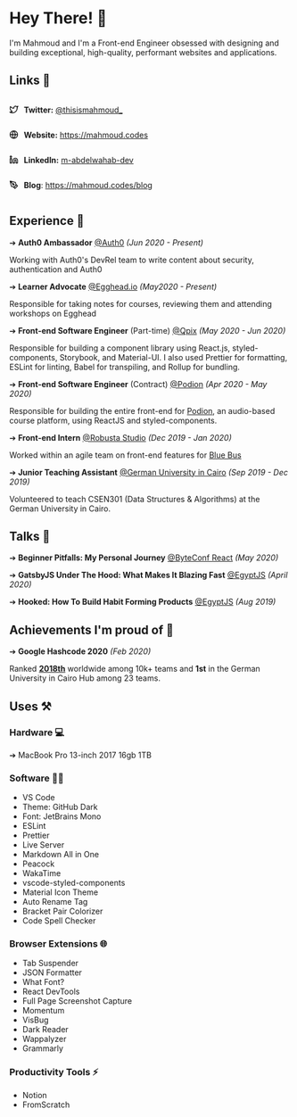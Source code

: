 # Hey There! 👋

I'm Mahmoud and I'm a Front-end Engineer obsessed with designing and building exceptional, high-quality, performant websites and applications.

## Links 🔗

<div style="display:flex; align-items:center">

<img src="./assets/twitter.png" width="16" height="16" style="margin-right:10px"/>

**Twitter:** [@thisismahmoud_](https://twitter.com/thisismahmoud_)
</div>

<div style="display:flex; align-items:center">
<img src="./assets/globe.png" width="16" height="16" style="margin-right:10px"/>

**Website:** https://mahmoud.codes
</div>

<div style="display:flex; align-items:center">
<img src="./assets/linkedin.png" width="16" height="16" style="margin-right:10px"/>

**LinkedIn:** [m-abdelwahab-dev](https://www.linkedin.com/in/m-abdelwahab-dev/)
</div>

<div style="display:flex; align-items:center">
<img src="./assets/pen-tool.png" width="16" height="16" style="margin-right:10px"/>

**Blog**: https://mahmoud.codes/blog
</div>


## Experience 🚀

➔ **Auth0 Ambassador** [@Auth0](https://auth0.com) _(Jun 2020 - Present)_

Working with Auth0's DevRel team to write content about security, authentication and Auth0

➔ **Learner Advocate** [@Egghead.io](https://egghead.io) _(May2020 - Present)_

Responsible for taking notes for courses, reviewing them and attending workshops on Egghead

➔ **Front-end Software Engineer** (Part-time) [@Qpix](https://qpix.io/) _(May 2020 - Jun 2020)_

Responsible for building a component library using React.js, styled-components, Storybook, and Material-UI. I also used Prettier for formatting, ESLint for linting, Babel for transpiling, and Rollup for bundling.

➔ **Front-end Software Engineer** (Contract) [@Podion](https://podion.co/) _(Apr 2020 - May 2020)_

Responsible for building the entire front-end for [Podion](https://podion.co), an audio-based course platform, using ReactJS and styled-components.

➔ **Front-end Intern** [@Robusta Studio](https://robustastudio.com) _(Dec 2019 - Jan 2020)_

Worked within an agile team on front-end features for [Blue Bus](https://bluebus.com.eg/)

➔ **Junior Teaching Assistant** [@German University in Cairo](http://guc.edu.eg)  _(Sep 2019 - Dec 2019)_

Volunteered to teach CSEN301 (Data Structures & Algorithms) at the German University in Cairo.



## Talks 🎤

➔ **Beginner Pitfalls: My Personal Journey** [@ByteConf React](https://www.bytesized.xyz/conferences/byteconf-react-2020/) _(May 2020)_

➔ **GatsbyJS Under The Hood: What Makes It Blazing Fast** [@EgyptJS](https://www.meetup.com/EgyptJS/events/269752047/) _(April 2020)_

➔ **Hooked: How To Build Habit Forming Products** [@EgyptJS](https://www.meetup.com/EgyptJS/events/260794616/) _(Aug 2019)_

## Achievements I'm proud of 💜

➔ **Google Hashcode 2020** _(Feb 2020)_ 

Ranked [**2018th**](https://codingcompetitions.withgoogle.com/hashcode/certificate/round/00000000001a006c) worldwide among 10k+ teams and **1st** in the German University in Cairo Hub among 23 teams.

## Uses ⚒️

### Hardware 💻

➔ MacBook Pro 13-inch 2017 16gb 1TB

### Software 👨‍💻

- VS Code
- Theme: GitHub Dark
- Font: JetBrains Mono
- ESLint
- Prettier
- Live Server
- Markdown All in One
- Peacock
- WakaTime
- vscode-styled-components
- Material Icon Theme
- Auto Rename Tag
- Bracket Pair Colorizer
- Code Spell Checker

### Browser Extensions 🌐

- Tab Suspender
- JSON Formatter
- What Font?
- React DevTools
- Full Page Screenshot Capture
- Momentum
- VisBug
- Dark Reader
- Wappalyzer
- Grammarly

### Productivity Tools ⚡

- Notion
- FromScratch
